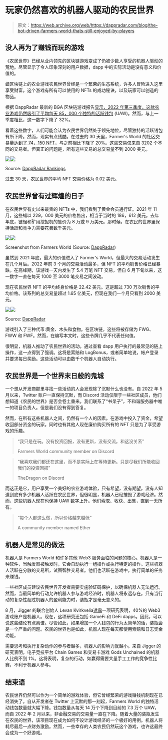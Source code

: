 # 玩家仍然喜欢的机器人驱动的农民世界

> 原文：<https://web.archive.org/web/https://dappradar.com/blog/the-bot-driven-farmers-world-thats-still-enjoyed-by-players>

## 没人再为了赚钱而玩的游戏

《农民世界》已经从业内领先的区块链游戏变成了仍被少数人享受的机器人驱动的荒地。尽管显示了令人印象深刻的用户数据，dapp 中的实际活动是没有意义和价值的。

蜡区块链上的农业游戏农民世界曾经是一个繁荣的生态系统，许多人冒险进入这里享受财富。这个游戏有所有可以使用的 NFTs 的成功秘诀，以及玩家可以创造的物品。

根据 DappRadar 最新的 BGA 区块链游戏报告[显示，2022 年第三季度，这款农业游戏仍然吸引了平均每天 85，000 个](https://web.archive.org/web/20221215203033/https://dappradar.com/blog/dappradar-x-bga-games-report-q3-2022)[独特的活跃钱包](https://web.archive.org/web/20221215203033/https://dappradar.com/blog/dappradar-tracks-unique-active-wallets-but-what-does-that-mean) (UAW)。然而，与上一季度相比，这一数字下降了 32%。

看着这些数字，人们可能会认为农民世界仍然处于领先地位，尽管独特的活跃钱包有所下降。然而，现实有点残酷。在过去的 30 天里，Farmer's World 的社区交易量[达到了 74，150 NFT](https://web.archive.org/web/20221215203033/https://dappradar.com/nft/protocol/wax)，与之前相比下降了 20%。这些交易仅来自 3202 个不同的交易者。但真正的问题是，所有这些交易的总交易量不到 2000 美元。

![](img/8e13d3e712f21282fc1cfa7d3c2eccaf.png)![](img/0db4e5413e9e9c4c6071321f60812cc1.png)

Source: [DappRadar Rankings](https://web.archive.org/web/20221215203033/https://dappradar.com/rankings)

过去 30 天，农民世界的平均 NFT 交易价格为 0.02 美元。

## 农民世界曾有过辉煌的日子

在农民世界有史以来最贵的 NFTs 中，我们看到了黄金会员通行证。2021 年 11 月，这些蜡以 229，000 美元的价格售出，相当于当时的 186，612 美元。去年年底，链锯和矿用挖掘机的售价为 8 万或 9 万美元。那时候，在农民的世界里保持活跃和竞争力需要花费数千美元。

![](img/32ab1698e4632a7a7b3b40aeb44a1477.png)![](img/9a4e2a7704dddd948615b4a082322409.png)

Screenshot from Farmers World (Source: [DappRadar](https://web.archive.org/web/20221215203033/https://dappradar.com/wax/games/farmers-world))

虽然到 2021 年底，最大的价值进入了 Farmer's World，但最大的交易活动发生在几个月后。2022 年前 3 个月的交易活动最多，但 NFT 的平均销售价格已经暴跌。在高峰期，该游戏一天内发生了 5.4 万笔 NFT 交易，但自 6 月下旬以来，这一数字一直在每天 1000 至 3000 笔交易之间波动。

现在农民世界 NFT 的平均终身价格是 22.42 美元。这是超过 730 万次销售的平均价格。该系列的总交易量超过 1.65 亿美元，但现在我们一个月只看到 2000 美元。

![](img/aa65d50884720859b8b662a7ec1e7f1a.png)![](img/75df28b470f446b460a134fff7513c3b.png)

Source: [DappRadar](https://web.archive.org/web/20221215203033/https://dappradar.com/wax/games/farmers-world)

游戏引入了三种代币:黄金、木头和食物。在区块链，这些将被存储为 FWG、FWW 和 FWF。然而，在编写本文时，这些令牌几乎不代表任何值。

很明显，机器人推动了农民世界的活动。通过查看 dapp 用户执行的最常见的链上操作，这一点得到了强调。这将是索赔和 LogBonus，或者简单地说，帐户登录并要求每日奖励。这些活动可以由数千个机器人自动执行。

## 农民世界是一个世界末日般的鬼城

一个想从开发商那里寻找一些活动的人会发现除了沉默什么也没有。自 2022 年 5 月以来，Twitter 账户一直保持沉默，而 Discord 活动仅限于一些社区成员，他们想知道《农民的世界》是否会卷土重来。我们联系了“书呆子”，不和谐服务器中唯一的项目负责人。但是我们没有得到答复。

然而，在所有这些机器人之间，仍然有一个人的因素。在游戏中投入了资金，希望收回部分资金的玩家。同时也有其他人现在廉价购买所有的 NFT 只是为了享受游戏的乐趣。

> “我只是在玩。没有投资回报，没有更新，没有交流。和这没关系”
> 
> Farmers World community member on Discord

> “我喜欢我们都还在这里，而不是实际上在等待更新。只是尽我们所能收回我们的投资回报”
> 
> TheDragon on Discord

而这正是它，用户享受一个美好的农业游戏体验，只有希望，没有期望。没有人知道到底有多少机器人活跃在农民世界，但很明显，机器人已经摧毁了游戏经济。然而，这些机器人现在也保持 UAW 数字上升。他们索取、收获、出售，直到一无所有。

> “每个人都这么做，所以价格越来越低”
> 
> A community member named Ether

## 机器人是常见的做法

机器人是 Farmers World 和许多其他 Web3 服务面临的问题的核心。机器人是一种软件，当触发器被触发时，它会自动执行一组操作或执行特定的操作。这些机器人活跃在分散的交易所，试图智胜交易者。他们也活跃在游戏中，执行简单的任务来赚钱。

一些社区成员建议农民世界开发者需要实施验证码保护，以确保机器人无法运行。然而，当最简单的行动允许机器人参与游戏经济时，机器人将永远存在。只有当行动的复杂性超过机器人的盈利能力时，装瓶才是毫无意义的。

8 月，Jigger 的联合创始人 Levan Kvirkvelia[透露](https://web.archive.org/web/20221215203033/https://twitter.com/LevanKvirkvelia/status/1564290386138464256)一项研究表明，40%的 Web3 游戏账户是机器人。现在，这项研究还包括 GameFi 和 DeFi dapps。因此，可以说这些结论有点离谱。尽管如此，如果增加一个人钱包的行为太简单的话，装瓶会是一个严重的问题。农民的世界也是如此，机器人现在每天都使用索赔和日志奖金功能。

需要思考和执行复杂动作的参与者越多，机器人的影响力就越小。来自 Jigger 的研究表明，电子竞技平台 Chain Games 和交易卡游戏 Gods Unchained 的机器人比例不到 1%。这将表明，复杂的行动，如赢得需要大量手工工作的竞争性比赛，不利于机器人参与。

## 结束语

农民世界仍然可以作为一个简单的游戏体验，但它曾经繁荣的游戏赚钱机制现在已经消失了。自从开发者在 Twitter 上沉默的那一刻起，Farmers World 的独特活动钱包数量就大幅下降。钱包数量从每天 14 万个下降到目前的 7.3 万个 UAW，而自 2022 年 2 月以来，非金融交易的交易量一直在下降。随着大量的装瓶发生在农民的世界，该项目现在成为如何不设计游戏经济的一个极好的用例。机器人将耗尽最后一点财务激励。然而，一些幸存的人类农民仍然玩这个游戏，也许这最终会成为一个好游戏。